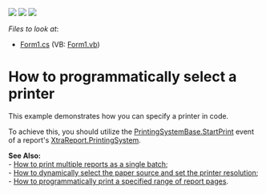 <!-- default badges list -->
![](https://img.shields.io/endpoint?url=https://codecentral.devexpress.com/api/v1/VersionRange/128602758/10.1.4%2B)
[![](https://img.shields.io/badge/Open_in_DevExpress_Support_Center-FF7200?style=flat-square&logo=DevExpress&logoColor=white)](https://supportcenter.devexpress.com/ticket/details/E1766)
[![](https://img.shields.io/badge/📖_How_to_use_DevExpress_Examples-e9f6fc?style=flat-square)](https://docs.devexpress.com/GeneralInformation/403183)
<!-- default badges end -->
<!-- default file list -->
*Files to look at*:

* [Form1.cs](./CS/SelectPrinterInCode/Form1.cs) (VB: [Form1.vb](./VB/SelectPrinterInCode/Form1.vb))
<!-- default file list end -->
# How to programmatically select a printer


<p>This example demonstrates how you can specify a printer in code.</p><p>To achieve this, you should utilize the <a href="http://www.devexpress.com/Help/Content.aspx?help=XtraData&document=DevExpressXtraPrintingPrintingSystemBase_StartPrinttopic.htm">PrintingSystemBase.StartPrint</a> event of a report's <a href="http://www.devexpress.com/Help/Content.aspx?help=XtraReports&document=DevExpressXtraReportsUIXtraReport_PrintingSystemtopic.htm">XtraReport.PrintingSystem</a>.</p><p><strong>See Also:</strong><br />
- <a href="https://www.devexpress.com/Support/Center/p/E1765">How to print multiple reports as a single batch</a>;<br />
- <a href="https://www.devexpress.com/Support/Center/p/E332">How to dynamically select the paper source and set the printer resolution</a>;<br />
- <a href="https://www.devexpress.com/Support/Center/p/E1768">How to programmatically print a specified range of report pages</a>.</p>

<br/>


